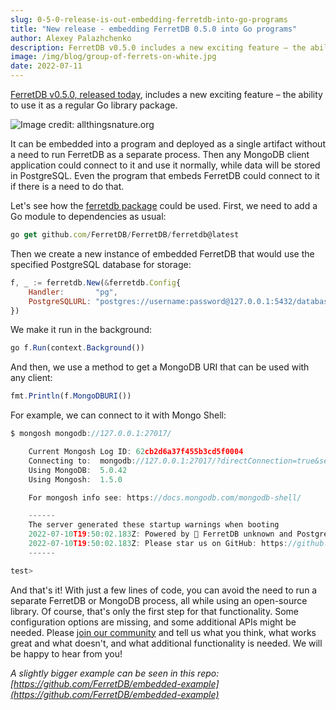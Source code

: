 ```yaml
---
slug: 0-5-0-release-is-out-embedding-ferretdb-into-go-programs
title: "New release - embedding FerretDB 0.5.0 into Go programs"
author: Alexey Palazhchenko
description: FerretDB v0.5.0 includes a new exciting feature – the ability to use it as a regular Go library package.
image: /img/blog/group-of-ferrets-on-white.jpg
date: 2022-07-11
---
```


[FerretDB v0.5.0, released today](https://github.com/FerretDB/FerretDB/releases/tag/v0.5.0), includes a new exciting feature – the ability to use it as a regular Go library package.

![Image credit: allthingsnature.org](/img/blog/group-of-ferrets-on-white.jpg)

<!--truncate-->

It can be embedded into a program and deployed as a single artifact without a need to run FerretDB as a separate process.
Then any MongoDB client application could connect to it and use it normally, while data will be stored in PostgreSQL.
Even the program that embeds FerretDB could connect to it if there is a need to do that.

Let's see how the [ferretdb package](https://pkg.go.dev/github.com/FerretDB/FerretDB/ferretdb) could be used.
First, we need to add a Go module to dependencies as usual:

```js
go get github.com/FerretDB/FerretDB/ferretdb@latest
```

Then we create a new instance of embedded FerretDB that would use the specified PostgreSQL database for storage:

```js
f, _ := ferretdb.New(&ferretdb.Config{
    Handler:       "pg",
    PostgreSQLURL: "postgres://username:password@127.0.0.1:5432/database",
})

```

We make it run in the background:

```js
go f.Run(context.Background())
```

And then, we use a method to get a MongoDB URI that can be used with any client:

```js
fmt.Println(f.MongoDBURI())

```

For example, we can connect to it with Mongo Shell:

```js
$ mongosh mongodb://127.0.0.1:27017/

    Current Mongosh Log ID: 62cb2d6a37f455b3cd5f0004
    Connecting to:  mongodb://127.0.0.1:27017/?directConnection=true&serverSelectionTimeoutMS=2000&appName=mongosh+1.5.0
    Using MongoDB:  5.0.42
    Using Mongosh:  1.5.0

    For mongosh info see: https://docs.mongodb.com/mongodb-shell/

    ------
    The server generated these startup warnings when booting
    2022-07-10T19:50:02.183Z: Powered by 🥭 FerretDB unknown and PostgreSQL 14.4.
    2022-07-10T19:50:02.183Z: Please star us on GitHub: https://github.com/FerretDB/FerretDB
    ------

test>
```

And that's it!
With just a few lines of code, you can avoid the need to run a separate FerretDB or MongoDB process, all while using an open-source library.
Of course, that's only the first step for that functionality.
Some configuration options are missing, and some additional APIs might be needed.
Please [join our community](https://github.com/FerretDB/FerretDB#community) and tell us what you think, what works great and what doesn't, and what additional functionality is needed.
We will be happy to hear from you!

*A slightly bigger example can be seen in this repo: [https://github.com/FerretDB/embedded-example](https://github.com/FerretDB/embedded-example)*

